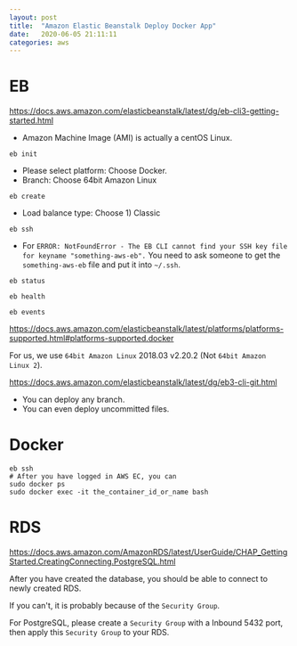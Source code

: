```yaml
---
layout: post
title:  "Amazon Elastic Beanstalk Deploy Docker App"
date:   2020-06-05 21:11:11
categories: aws
---
```


# EB
https://docs.aws.amazon.com/elasticbeanstalk/latest/dg/eb-cli3-getting-started.html

* Amazon Machine Image (AMI) is actually a centOS Linux.


`eb init`
* Please select platform: Choose Docker.
* Branch: Choose 64bit Amazon Linux

`eb create`
* Load balance type: Choose 1) Classic

`eb ssh`
* For `ERROR: NotFoundError - The EB CLI cannot find your SSH key file for keyname "something-aws-eb".`
You need to ask someone to get the `something-aws-eb` file and put it into `~/.ssh`.

`eb status`

`eb health`

`eb events`

https://docs.aws.amazon.com/elasticbeanstalk/latest/platforms/platforms-supported.html#platforms-supported.docker

For us, we use `64bit Amazon Linux` 2018.03 v2.20.2 (Not `64bit Amazon Linux 2`).

https://docs.aws.amazon.com/elasticbeanstalk/latest/dg/eb3-cli-git.html

* You can deploy any branch.
* You can even deploy uncommitted files.

# Docker
```shell script
eb ssh
# After you have logged in AWS EC, you can  
sudo docker ps
sudo docker exec -it the_container_id_or_name bash
```

# RDS
https://docs.aws.amazon.com/AmazonRDS/latest/UserGuide/CHAP_GettingStarted.CreatingConnecting.PostgreSQL.html

After you have created the database, you should be able to connect to newly created RDS.

If you can't, it is probably because of the `Security Group`.

For PostgreSQL, please create a `Security Group` with a Inbound 5432 port, then apply this `Security Group` to your RDS.    
